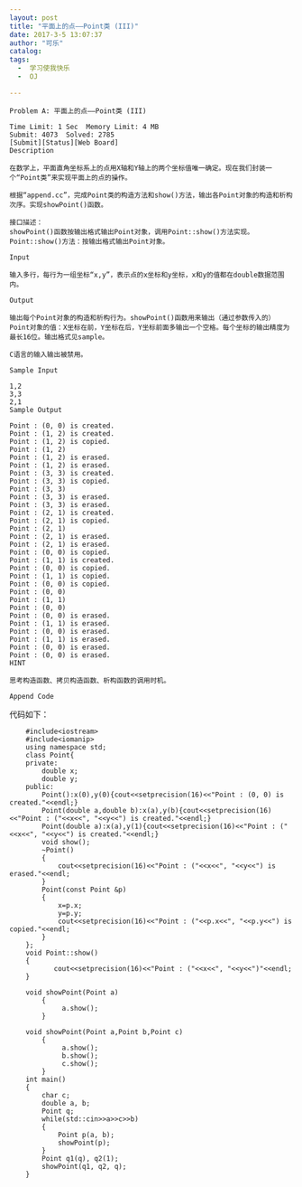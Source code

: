 ```yaml
---
layout: post
title: "平面上的点——Point类 (III)"
date: 2017-3-5 13:07:37
author: "可乐"
catalog:
tags:
  -  学习使我快乐
  -  OJ

---
```



    Problem A: 平面上的点——Point类 (III)
	
	Time Limit: 1 Sec  Memory Limit: 4 MB
	Submit: 4073  Solved: 2785
	[Submit][Status][Web Board]
	Description
	
	在数学上，平面直角坐标系上的点用X轴和Y轴上的两个坐标值唯一确定。现在我们封装一个“Point类”来实现平面上的点的操作。
	
	根据“append.cc”，完成Point类的构造方法和show()方法，输出各Point对象的构造和析构次序。实现showPoint()函数。
	
	接口描述：
	showPoint()函数按输出格式输出Point对象，调用Point::show()方法实现。
	Point::show()方法：按输出格式输出Point对象。
	
	Input
	
	输入多行，每行为一组坐标“x,y”，表示点的x坐标和y坐标，x和y的值都在double数据范围内。
	
	Output
	
	输出每个Point对象的构造和析构行为。showPoint()函数用来输出（通过参数传入的）Point对象的值：X坐标在前，Y坐标在后，Y坐标前面多输出一个空格。每个坐标的输出精度为最长16位。输出格式见sample。
	
	C语言的输入输出被禁用。
	
	Sample Input
	
	1,2
	3,3
	2,1
	Sample Output
	
	Point : (0, 0) is created.
	Point : (1, 2) is created.
	Point : (1, 2) is copied.
	Point : (1, 2)
	Point : (1, 2) is erased.
	Point : (1, 2) is erased.
	Point : (3, 3) is created.
	Point : (3, 3) is copied.
	Point : (3, 3)
	Point : (3, 3) is erased.
	Point : (3, 3) is erased.
	Point : (2, 1) is created.
	Point : (2, 1) is copied.
	Point : (2, 1)
	Point : (2, 1) is erased.
	Point : (2, 1) is erased.
	Point : (0, 0) is copied.
	Point : (1, 1) is created.
	Point : (0, 0) is copied.
	Point : (1, 1) is copied.
	Point : (0, 0) is copied.
	Point : (0, 0)
	Point : (1, 1)
	Point : (0, 0)
	Point : (0, 0) is erased.
	Point : (1, 1) is erased.
	Point : (0, 0) is erased.
	Point : (1, 1) is erased.
	Point : (0, 0) is erased.
	Point : (0, 0) is erased.
	HINT
	
	思考构造函数、拷贝构造函数、析构函数的调用时机。
	
	Append Code



代码如下：



		#include<iostream>  
		#include<iomanip>  
		using namespace std;  
		class Point{  
		private:  
		    double x;  
		    double y;  
		public:  
		    Point():x(0),y(0){cout<<setprecision(16)<<"Point : (0, 0) is created."<<endl;}  
		    Point(double a,double b):x(a),y(b){cout<<setprecision(16)<<"Point : ("<<x<<", "<<y<<") is created."<<endl;}  
		    Point(double a):x(a),y(1){cout<<setprecision(16)<<"Point : ("<<x<<", "<<y<<") is created."<<endl;}  
		    void show();  
		    ~Point()  
		    {  
		        cout<<setprecision(16)<<"Point : ("<<x<<", "<<y<<") is erased."<<endl;  
		    }  
		    Point(const Point &p)  
		    {  
		        x=p.x;  
		        y=p.y;  
		        cout<<setprecision(16)<<"Point : ("<<p.x<<", "<<p.y<<") is copied."<<endl;  
		    }  
		};  
		void Point::show()  
		{  
		       cout<<setprecision(16)<<"Point : ("<<x<<", "<<y<<")"<<endl;  
		}  
		  
		void showPoint(Point a)  
		    {  
		         a.show();  
		    }  
		  
		void showPoint(Point a,Point b,Point c)  
		    {  
		         a.show();  
		         b.show();  
		         c.show();  
		    }  
		int main()
		{
		    char c;
		    double a, b;
		    Point q;
		    while(std::cin>>a>>c>>b)
		    {
		        Point p(a, b);
		        showPoint(p);
		    }
		    Point q1(q), q2(1);
		    showPoint(q1, q2, q);
		}